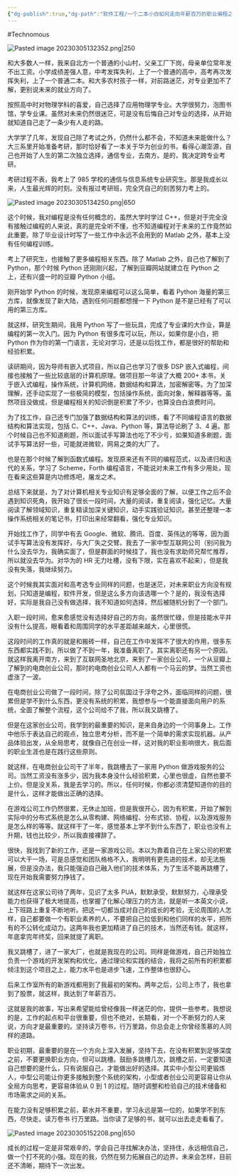 ```yaml
---
{"dg-publish":true,"dg-path":"软件工程/一个二本小白如何走向年薪百万的职业编程之路.md","permalink":"/软件工程/一个二本小白如何走向年薪百万的职业编程之路/","created":"2023-03-05T13:23:41.000+08:00","updated":"2025-04-03T15:25:41.217+08:00"}
---
```


#Technomous 

![Pasted image 20230305132352.png|250](/img/user/0.Asset/resource/Pasted%20image%2020230305132352.png)

和大多数人一样，我来自北方一个普通的小山村，父亲工厂下岗，母亲单位常年发不出工资。小学成绩差强人意，中考发挥失利，上了一个普通的高中，高考再次发挥失利，上了一个普通二本。和大多农村孩子一样，对前路迷茫，对专业更加不了解，更别说未来的就业方向了。

按照高中时对物理学科的喜爱，自己选择了应用物理学专业。大学很努力，泡图书馆，学专业课。虽然对未来仍然很迷茫，可是没有后悔自己对专业的选择，从开始就知道自己走了一条少有人走的路。

大学学了几年，发现自己除了考试之外，仍然什么都不会，不知道未来能做什么？大三系里开始准备考研，那时恰好看了一本关于华为创业的书，看得心潮澎源，自己也开始了人生的第二次独立选择，通信专业，去南方。是的，我决定跨专业考研。

考研过程不表，我考上了 985 学校的通信与信息系统专业研究生。那是我成长以来，人生最光辉的时刻。没有报过考研班，完全凭自己的刻苦努力考上的。

![Pasted image 20230305134250.png|650](/img/user/0.Asset/resource/Pasted%20image%2020230305134250.png)

这个时候，我对编程是没有任何概念的，虽然大学时学过 C++，但是对于完全没有接触过编程的人来说，真的是完全听不懂，也不知道编程对于未来的工作竟然如此重要。除了毕业设计时写了一些工作中永远不会用到的 Matlab 之外，基本上没有任何编程训练。

考上了研究生，也接触了更多编程相关东西。除了 Matlab 之外，自己也了解到了 Python，那个时候 Python 还刚刚兴起，了解到豆瓣网站就建立在 Python 之上，还有兴盛一时的豆瓣 Python 小组。

刚开始学 Python 的时候，发现原来编程可以这么简单，看着 Python 海量的第三方库，就像发现了新大陆，遇到任何问题都想搜一下 Python 是不是已经有了可以用的第三方库。

就这样，研究生期间，我用 Python 写了一些玩具，完成了专业课的大作业，算是编程的第一次入门。因为 Python 有很多库可以玩，所以，如果你是小白，把 Python 作为你的第一门语言，无论对学习，还是以后找工作，都是很好的帮助和经验积累。

读研期间，因为导师有嵌入式项目，所以自己也学习了很多 DSP 嵌入式编程，间接也接触了一些比较底层的计算机原理。做项目那一年读了大概 200+ 本书，关于嵌入式编程，操作系统，计算机网络，数据结构和算法，加密解密等。为了加深理解，还手动实现了一些极简的模型，包括操作系统，面向对象，解释器等等。虽然项目没做成，但是编程相关的知识倒是积累了不少，也算没白白浪费时问。

为了找工作，自己还专门加强了数据结构和算法的训练，看了不同编程语言的数据结构和算法实现，包括 C、C++、Java、Python 等，算法导论刷了 3、4 遍。那个时候自己也不知道刷题，所以面试手写算法也吃了不少亏，如果知道多刷题，面试手写算法好一些，可能就进微软，网易之类的大厂了。

也是在那个时候了解到函数式编程。发现原来还有不同的编程范式，以及递归和迭代的关系，学习了 Scheme，Forth 编程语言，不能说对未来工作有多少用处，现在看来这些算是内功修炼吧，屠龙之术。

总结下来就是，为了对计算机相关专业知识有足够全面的了解，以便工作之后不会遇到知识死角，我开始了很长一段时间，大量的阅读，重复阅读，强化记忆。大量阅读了解领域知识，重复精读加深关键知识，动手实践验证知识。甚至还整理一本操作系统相关的笔记书，打印出来经常翻看，强化专业知识。

开始找工作了，同学中有去 Google、微软、腾讯、百度、英伟达的等等，因为面试手写算法没有发挥好，与大厂失之交臂。我去了一家中型互联网公司（别问我为什么没去华为，我确实面了，但是群面的时候挂了，我也没有求助师兄帮忙推荐，所以就没去华为。对华为的 HR 无力吐槽，没有下限，实在喜欢不起来），但是我没有失落，我继续努力。

这个时候我其实面对和高考选专业同样的问题，也是迷茫，对未来职业方向没有规划，只知道是编程，软件开发，但是这么多方向该选哪一个？是的，我没有选择好，实际是我自己没有做选择，我不知道如何选择，然后被随机分到了一个部门。

入职一段时间，愈来愈感觉没有选择好自己的方向，虽然很忙碌，但是技能水平并没有什么提高，眼看着和周围同学的水平差距越来越大，心里很慌。

这段时间的工作真的就是和搬砖一样，自己在工作中发挥不了很大的作用，很多东东西都实践不到，所以做了不到一年，我准备离职了。其实离职还有另一个原因。就这样我离开南方，来到了互联网圣地北京，来到了一家创业公司，一个从豆瓣上了解到的电商创业公司，那时的电商创业公司人人都有一个马云的梦。当然工资也虚涨了一波。

在电商创业公司做了一段时间，除了公司氛国过于浮夸之外，面临同样的问题，很累但是学不到什么东西，更没有系统的积累，我想参与一个能直接面向用户的系统，全面了解整个流程，这个公司给不了我，所以我又跳槽了。

但是在这家创业公司，我学到的最重要的知识，是来自身边的一个同事身上。工作中他乐于表达自己的观点，独立思考分析，而不是一个简单的需求实现机器。从产品体验出发，从全局思考，就像自己在创业一样，这对我的职业影响很大，我后面的职业生涯也是在践行这些原则。

就这样，在电商创业公司干了半年，我跳槽去了一家用 Python 做游戏服务的公司。当然工资没有涨多少，因为我本身没什么经验积累，心里也很虛，自然也要不上价。但是没关系，我是去学习的。所以，任何时候，你都必须清楚知道你的目的是什么，这样才能做出正确的选择。

在游戏公司工作仍然很累，无休止加班，但是我很开心，因为有积累，开始了解到实际中的分布式系统是怎么从零构建、网络编程、分布式锁、协程，以及游戏服务是怎么样的等等。就这样干了一年，感觉基本上学不到什么东西了，职业也没有上升期，钱也比较少，所以我直接裸辞了。

很快，我找到了新的工作，还是一家游戏公司。本以为靠着自己在上家公司的积累可以大干一场，可是总感觉和团队格格不入，我明明有更先进的技术，却无法施展，但是没办法，我只能强迫自己融入他们的技术体系，为了生活不能再跳槽了，现在开始我需要努力挣钱了。

就这样在这家公司待了两年，见识了太多 PUA，默默承受，默默努力，心理承受能力也获得了极大地提高，也掌握了化解心理压力的方法，就是听一本英文小说，上下班路上重复不断地听。把这一切都当成对自己的成长的考验，无论周围的人怎样，自己都要做一个有职业素养的人，不要把自己拉低到和他们同样的水平，把所有的不公转化成动力。这两年我也更加精进了自己的技术，当然还有钱。就这样，年底拿完年终奖，回来就提了离职。

我又跳槽了，进了一家大厂，也就是我现在的公司。同样是做游戏，自己开始独立负责一个游戏的开发架构和优化，通过理论和实践的结合，我将之前所有的积累都倾注到这个项目之上，能力水平也是进步飞速，工作整体也很舒心。

后来工作室所有的新游戏都用到了我最初的架构。两年之后，公司上市了，我也拿到了股票，就这样，我达到了年薪百万。

这就是我的故事，写出来希望能给曾经像我一样迷茫的你，提供一些参考。我想说的是，工作的起点和平台很重要，但也不绝对，长期看，对一个不断努力的人来说，方向才是最重要的。坚持读万卷书，行万里路，你总会走上你曾经羡慕的人同样的道路。

职业初期，最重要的是在一个方向上深入发展，坚持下去，在没有积累到足够深度之前，不要更换职业方向，但可以跳槽。鼓励多跳槽几次，跳槽之前，一定要知道自己想要的是什么，只有说服自己，才能做出好的选择。其实中小型公司更锻炼人，中型公司能让你更多接触到整个系统的架构，小型或者创业公司更容易让你从全局方向思考，更容易体验从 0 到 1 的过程。随时调整和检验自己的技术储备和市场需求之间的关系。

在能力没有足够积累之前，薪水并不重要，学习永远是第一位的，如果学不到东西，尽快走。读万卷书 行万里路。当你读了足够的书，就可以出去走走看看了。

![Pasted image 20230305152208.png|650](/img/user/0.Asset/resource/Pasted%20image%2020230305152208.png)

成长的过程一定是非常艰辛的，学会自己寻找解决办法，坚持住，永远相信自己，做一个打不死的小强。现在的我，仍然在努力拓展自己的边界，未来会怎样，目前还不清晰，期待下一次出发。
